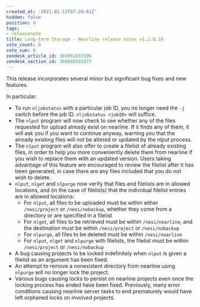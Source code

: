 ```yaml
---
created_at: '2021-01-12T07:20:01Z'
hidden: false
position: 0
tags:
- releasenote
title: Long-term Storage - Nearline release notes v1.1.0.18
vote_count: 0
vote_sum: 0
zendesk_article_id: 360002655596
zendesk_section_id: 360000502675
---
```


This release incorporates several minor but significant bug fixes and
new features.

In particular:

-   To run `nljobstatus` with a particular job ID, you no longer need
    the `-j` switch before the job ID. `nljobstatus <jobID>` will
    suffice.
-   The `nlput` program will now check to see whether any of the files
    requested for upload already exist on nearline. If it finds any of
    them, it will ask you if you want to continue anyway, warning you
    that the already existing files will not be altered or updated by
    the nlput process.
-   The `nlput` program will also offer to create a filelist of already
    existing files, in order to help you more conveniently delete them
    from nearline if you wish to replace them with an updated version.
    Users taking advantage of this feature are encouraged to review the
    filelist after it has been generated, in case there are any files
    included that you do not wish to delete.
-   `nlput`, `nlget` and `nlpurge` now verify that files and filelists
    are in allowed locations, and (in the case of filelists) that the
    individual filelist entries are in allowed locations:
    -   For `nlput`, all files to be uploaded must be within either
        `/nesi/project` or `/nesi/nobackup`, whether they come from a
        directory or are specified in a filelist
    -   For `nlget`, all files to be retrieved must be within
        `/nesi/nearline`, and the destination must be within
        `/nesi/project` or `/nesi/nobackup`
    -   For `nlpurge`, all files to be deleted must be within
        `/nesi/nearline`
    -   For `nlput`, `nlget` and `nlpurge` with filelists, the filelist
        must be within `/nesi/project` or `/nesi/nobackup`
-   A bug causing projects to be locked indefinitely when `nlput` is
    given a filelist as an argument has been fixed.
-   An attempt to remove a nonexistent directory from nearline using
    `nlpurge` will no longer lock the project.
-   Various bugs causing locks to persist on nearline projects even once
    the locking process has ended have been fixed. Previously, many
    error conditions causing nearline server tasks to end prematurely
    would have left orphaned locks on involved projects.